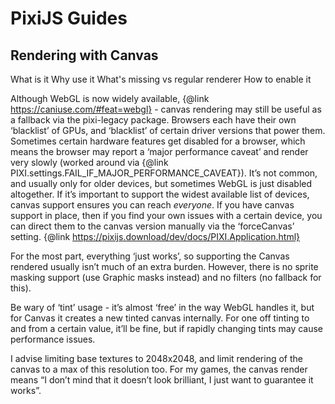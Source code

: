 # PixiJS Guides
## Rendering with Canvas


What is it
Why use it
What's missing vs regular renderer
How to enable it


Although WebGL is now widely available, {@link https://caniuse.com/#feat=webgl} - canvas rendering may still be useful as a fallback via the pixi-legacy package. Browsers each have their own ‘blacklist’ of GPUs, and ‘blacklist’ of certain driver versions that power them. Sometimes certain hardware features get disabled for a browser, which means the browser may report a ‘major performance caveat’ and render very slowly (worked around via {@link PIXI.settings.FAIL_IF_MAJOR_PERFORMANCE_CAVEAT}). It’s not common, and usually only for older devices, but sometimes WebGL is just disabled altogether. If it’s important to support the widest available list of devices, canvas support ensures you can reach _everyone_. If you have canvas support in place, then  if you find your own issues with a certain device, you can direct them to the canvas version manually via the ‘forceCanvas’ setting. {@link https://pixijs.download/dev/docs/PIXI.Application.html}

For the most part, everything ‘just works’, so supporting the Canvas rendered usually isn’t much of an extra burden. However, there is no sprite masking support (use Graphic masks instead) and no filters (no fallback for this).

Be wary of ‘tint’ usage - it’s almost ‘free’ in the way WebGL handles it, but for Canvas it creates a new tinted canvas internally. For one off tinting to and from a certain value, it’ll be fine, but if rapidly changing tints may cause performance issues.

I advise limiting base textures to 2048x2048, and limit rendering of the canvas to a max of this resolution too. For my games, the canvas render means “I don’t mind that it doesn’t look brilliant, I just want to guarantee it works”.
